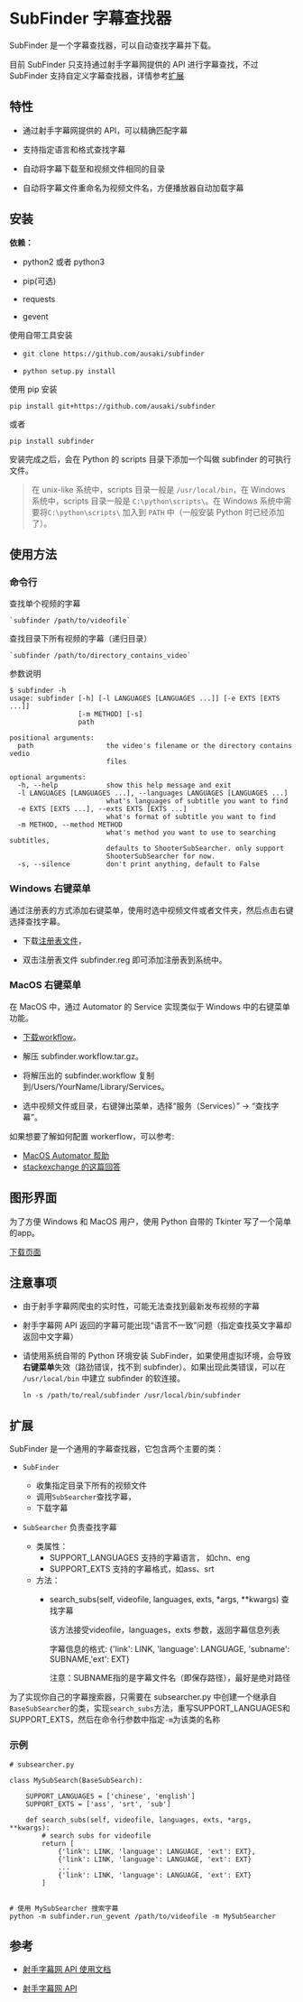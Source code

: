 # SubFinder 字幕查找器

SubFinder 是一个字幕查找器，可以自动查找字幕并下载。

目前 SubFinder 只支持通过射手字幕网提供的 API 进行字幕查找，不过 SubFinder 支持自定义字幕查找器，详情参考[扩展](#扩展)


## 特性

- 通过射手字幕网提供的 API，可以精确匹配字幕

- 支持指定语言和格式查找字幕

- 自动将字幕下载至和视频文件相同的目录

- 自动将字幕文件重命名为视频文件名，方便播放器自动加载字幕


## 安装

**依赖：**

- python2 或者 python3

- pip(可选)

- requests

- gevent


使用自带工具安装

- `git clone https://github.com/ausaki/subfinder`

- `python setup.py install`


使用 pip 安装

`pip install git+https://github.com/ausaki/subfinder`

或者

`pip install subfinder`

安装完成之后，会在 Python 的 scripts 目录下添加一个叫做 subfinder 的可执行文件。

> 在 unix-like 系统中，scripts 目录一般是 `/usr/local/bin`，在 Windows 系统中，scripts 目录一般是 `C:\python\scripts\`。在 Windows 系统中需要将`C:\python\scripts\` 加入到 `PATH` 中（一般安装 Python 时已经添加了）。

## 使用方法

### 命令行

查找单个视频的字幕

    `subfinder /path/to/videofile` 

查找目录下所有视频的字幕（递归目录）

    `subfinder /path/to/directory_contains_video`

参数说明

```
$ subfinder -h
usage: subfinder [-h] [-l LANGUAGES [LANGUAGES ...]] [-e EXTS [EXTS ...]]
                 [-m METHOD] [-s]
                 path

positional arguments:
  path                  the video's filename or the directory contains vedio
                        files

optional arguments:
  -h, --help            show this help message and exit
  -l LANGUAGES [LANGUAGES ...], --languages LANGUAGES [LANGUAGES ...]
                        what's languages of subtitle you want to find
  -e EXTS [EXTS ...], --exts EXTS [EXTS ...]
                        what's format of subtitle you want to find
  -m METHOD, --method METHOD
                        what's method you want to use to searching subtitles,
                        defaults to ShooterSubSearcher. only support
                        ShooterSubSearcher for now.
  -s, --silence         don't print anything, default to False

```

### Windows 右键菜单

通过注册表的方式添加右键菜单，使用时选中视频文件或者文件夹，然后点击右键选择查找字幕。

- 下载[注册表文件](https://raw.githubusercontent.com/ausaki/subfinder/master/assets/subfinder.reg)，

- 双击注册表文件 subfinder.reg 即可添加注册表到系统中。

### MacOS 右键菜单

在 MacOS 中，通过 Automator 的 Service 实现类似于 Windows 中的右键菜单功能。

- [下载workflow](https://raw.githubusercontent.com/ausaki/subfinder/master/assets/subfinder.workflow.tar.gz)。

- 解压 subfinder.workflow.tar.gz。

- 将解压出的 subfinder.workflow 复制到/Users/YourName/Library/Services。

- 选中视频文件或目录，右键弹出菜单，选择“服务（Services）” -> “查找字幕”。

如果想要了解如何配置 workerflow，可以参考:
- [MacOS Automator 帮助](https://support.apple.com/zh-cn/guide/automator/welcome/mac)
- [stackexchange 的这篇回答](https://apple.stackexchange.com/questions/238948/osx-how-to-add-a-right-click-option-in-folder-to-open-the-folder-with-an-applic?utm_medium=organic&utm_source=google_rich_qa&utm_campaign=google_rich_qa)

## 图形界面

为了方便 Windows 和 MacOS 用户，使用 Python 自带的 Tkinter 写了一个简单的app。

[下载页面](https://github.com/ausaki/subfinder/releases)


## 注意事项

- 由于射手字幕网爬虫的实时性，可能无法查找到最新发布视频的字幕

- 射手字幕网 API 返回的字幕可能出现“语言不一致”问题（指定查找英文字幕却返回中文字幕）

- 请使用系统自带的 Python 环境安装 SubFinder，如果使用虚拟环境，会导致**右键菜单**失效（路劲错误，找不到 subfinder）。如果出现此类错误，可以在 `/usr/local/bin` 中建立 subfinder 的软连接。

    `ln -s /path/to/real/subfinder /usr/local/bin/subfinder`


## 扩展

SubFinder 是一个通用的字幕查找器，它包含两个主要的类：

- `SubFinder` 
    - 收集指定目录下所有的视频文件
    - 调用`SubSearcher`查找字幕，
    - 下载字幕

- `SubSearcher` 负责查找字幕
    - 类属性：
        - SUPPORT_LANGUAGES 支持的字幕语言， 如chn、eng
        - SUPPORT_EXTS 支持的字幕格式，如ass、srt
    - 方法：
        - search_subs(self, videofile, languages, exts, *args, **kwargs) 查找字幕
        
            该方法接受videofile，languages，exts 参数，返回字幕信息列表

            字幕信息的格式: {'link': LINK, 'language': LANGUAGE, 'subname': SUBNAME,'ext': EXT}

            注意：SUBNAME指的是字幕文件名（即保存路径），最好是绝对路径

为了实现你自己的字幕搜索器，只需要在 subsearcher.py 中创建一个继承自`BaseSubSearcher`的类，实现`search_subs`方法，重写SUPPORT_LANGUAGES和SUPPORT_EXTS，然后在命令行参数中指定`-m`为该类的名称

### 示例
```
# subsearcher.py

class MySubSearch(BaseSubSearch):

    SUPPORT_LANGUAGES = ['chinese', 'english']
    SUPPORT_EXTS = ['ass', 'srt', 'sub']

    def search_subs(self, videofile, languages, exts, *args, **kwargs):
        # search subs for videofile
        return [
            {'link': LINK, 'language': LANGUAGE, 'ext': EXT},
            {'link': LINK, 'language': LANGUAGE, 'ext': EXT}
            ...
            {'link': LINK, 'language': LANGUAGE, 'ext': EXT}
        ]


# 使用 MySubSearcher 搜索字幕
python -m subfinder.run_gevent /path/to/videofile -m MySubSearcher

```

## 参考

- [射手字幕网 API 使用文档](https://docs.google.com/document/d/1ufdzy6jbornkXxsD-OGl3kgWa4P9WO5NZb6_QYZiGI0/preview) 

- [射手字幕网 API](https://www.shooter.cn/api/subapi.php)

